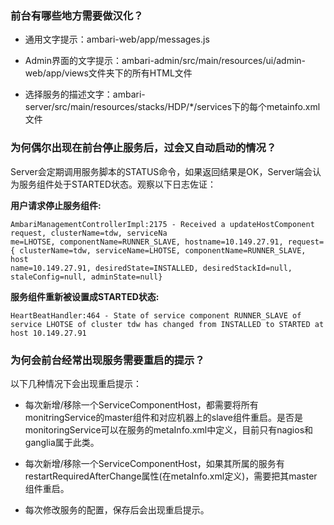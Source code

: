 ### 前台有哪些地方需要做汉化？

- 通用文字提示：ambari-web/app/messages.js

- Admin界面的文字提示：ambari-admin/src/main/resources/ui/admin-web/app/views文件夹下的所有HTML文件

- 选择服务的描述文字：ambari-server/src/main/resources/stacks/HDP/*/services下的每个metainfo.xml文件

### 为何偶尔出现在前台停止服务后，过会又自动启动的情况？

Server会定期调用服务脚本的STATUS命令，如果返回结果是OK，Server端会认为服务组件处于STARTED状态。观察以下日志佐证：

**用户请求停止服务组件:**

	AmbariManagementControllerImpl:2175 - Received a updateHostComponent request, clusterName=tdw, serviceNa
	me=LHOTSE, componentName=RUNNER_SLAVE, hostname=10.149.27.91, request={ clusterName=tdw, serviceName=LHOTSE, componentName=RUNNER_SLAVE, host
	name=10.149.27.91, desiredState=INSTALLED, desiredStackId=null, staleConfig=null, adminState=null}

**服务组件重新被设置成STARTED状态:**

	HeartBeatHandler:464 - State of service component RUNNER_SLAVE of service LHOTSE of cluster tdw has changed from INSTALLED to STARTED at host 10.149.27.91

### 为何会前台经常出现服务需要重启的提示？

以下几种情况下会出现重启提示：

- 每次新增/移除一个ServiceComponentHost，都需要将所有monitringService的master组件和对应机器上的slave组件重启。是否是monitoringService可以在服务的metaInfo.xml中定义，目前只有nagios和ganglia属于此类。

- 每次新增/移除一个ServiceComponentHost，如果其所属的服务有restartRequiredAfterChange属性(在metaInfo.xml定义)，需要把其master组件重启。

- 每次修改服务的配置，保存后会出现重启提示。
